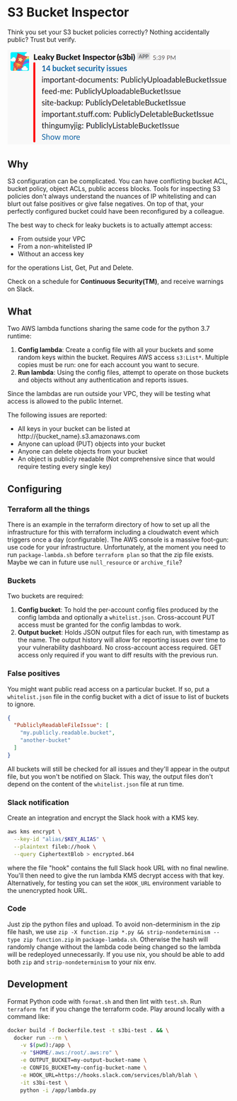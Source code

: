 # S3 Bucket Inspector
Think you set your S3 bucket policies correctly? Nothing accidentally public? Trust but verify.

![Leaky bucket notification](https://raw.githubusercontent.com/heyhabito/s3-bucket-inspector/images/leaky.png)

## Why
S3 configuration can be complicated. You can have conflicting bucket ACL, bucket policy, object ACLs, public access blocks. Tools for inspecting S3 policies don't always understand the nuances of IP whitelisting and can blurt out false positives or give false negatives. On top of that, your perfectly configured bucket could have been reconfigured by a colleague.

The best way to check for leaky buckets is to actually attempt access:
- From outside your VPC
- From a non-whitelisted IP
- Without an access key

for the operations List, Get, Put and Delete.

Check on a schedule for **Continuous Security(TM)**, and receive warnings on Slack.

## What
Two AWS lambda functions sharing the same code for the python 3.7 runtime:

 1. **Config lambda**: Create a config file with all your buckets and some random keys within the bucket. Requires AWS access `s3:List*`. Multiple copies must be run: one for each account you want to secure.
 2. **Run lambda**: Using the config files, attempt to operate on those buckets and objects without any authentication and reports issues.

Since the lambdas are run outside your VPC, they will be testing what access is allowed to the public Internet.

The following issues are reported:
 - All keys in your bucket can be listed at http://{bucket_name}.s3.amazonaws.com
 - Anyone can upload (PUT) objects into your bucket
 - Anyone can delete objects from your bucket
 - An object is publicly readable (Not comprehensive since that would require testing every single key)

## Configuring

### Terraform all the things
There is an example in the terraform directory of how to set up all the infrastructure for this with terraform including a cloudwatch event which triggers once a day (configurable). The AWS console is a massive foot-gun: use code for your infrastructure. Unfortunately, at the moment you need to run `package-lambda.sh` before `terraform plan` so that the zip file exists. Maybe we can in future use `null_resource` or `archive_file`?

### Buckets
Two buckets are required:
1. **Config bucket**: To hold the per-account config files produced by the config lambda and optionally a `whitelist.json`. Cross-account PUT access must be granted for the config lambdas to work.
 2. **Output bucket**: Holds JSON output files for each run, with timestamp as the name. The output history will allow for reporting issues over time to your vulnerability dashboard. No cross-account access required. GET access only required if you want to diff results with the previous run.

### False positives
You might want public read access on a particular bucket. If so, put a `whitelist.json` file in the config bucket with a dict of issue to list of buckets to ignore.
```json
{
  "PubliclyReadableFileIssue": [
    "my.publicly.readable.bucket",
    "another-bucket"
  ]
}
```
All buckets will still be checked for all issues and they'll appear in the output file, but you won't be notified on Slack. This way, the output files don't depend on the content of the `whitelist.json` file at run time.

### Slack notification
Create an integration and encrypt the Slack hook with a KMS key.
```bash
aws kms encrypt \
  --key-id "alias/$KEY_ALIAS" \
  --plaintext fileb://hook \
  --query CiphertextBlob > encrypted.b64
```
where the file "hook" contains the full Slack hook URL with no final newline.
You'll then need to give the run lambda KMS decrypt access with that key.
Alternatively, for testing you can set the `HOOK_URL` environment variable to the unencrypted hook URL.

### Code
Just zip the python files and upload. To avoid non-determinism in the zip file hash, we use `zip -X function.zip *.py && strip-nondeterminism --type zip function.zip` in `package-lambda.sh`. Otherwise the hash will randomly change without the lambda code being changed so the lambda will be redeployed unnecessarily. If you use nix, you should be able to add both `zip` and `strip-nondeterminism` to your nix env.

## Development
Format Python code with `format.sh` and then lint with `test.sh`.
Run `terraform fmt` if you change the terraform code.
Play around locally with a command like:
```bash
docker build -f Dockerfile.test -t s3bi-test . && \
  docker run --rm \
    -v $(pwd):/app \
    -v "$HOME/.aws:/root/.aws:ro" \
    -e OUTPUT_BUCKET=my-output-bucket-name \
    -e CONFIG_BUCKET=my-config-bucket-name \
    -e HOOK_URL=https://hooks.slack.com/services/blah/blah \
    -it s3bi-test \
    python -i /app/lambda.py
```
